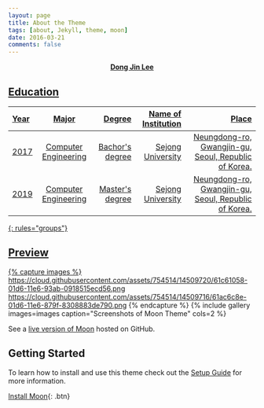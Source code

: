 ```yaml
---
layout: page
title: About the Theme
tags: [about, Jekyll, theme, moon]
date: 2016-03-21
comments: false
---
```

    
<center><a href="https://redrabit.github.io/"><b>Dong Jin Lee</b></center>

## Education
| Year | Major | Degree | Name of Institution | Place |
|:------|:-------------:|----------:|--------------------:|----------------------------------------:|
| 2017 | Computer Engineering | Bachor's degree | Sejong University | Neungdong-ro, Gwangjin-gu, Seoul, Republic of Korea.
| 2019 | Computer Engineering | Master's degree | Sejong University | Neungdong-ro, Gwangjin-gu, Seoul, Republic of Korea.
{: rules="groups"}

## Preview

{% capture images %}
    https://cloud.githubusercontent.com/assets/754514/14509720/61c61058-01d6-11e6-93ab-0918515ecd56.png
    https://cloud.githubusercontent.com/assets/754514/14509716/61ac6c8e-01d6-11e6-879f-8308883de790.png
{% endcapture %}
{% include gallery images=images caption="Screenshots of Moon Theme" cols=2 %}

See a [live version of Moon](http://taylantatli.github.io/Moon) hosted on GitHub.

## Getting Started

To learn how to install and use this theme check out the [Setup Guide](http://taylantatli.me/Moon/moon-theme/) for more information.
      
[Install Moon](https://github.com/TaylanTatli/Moon){: .btn}

